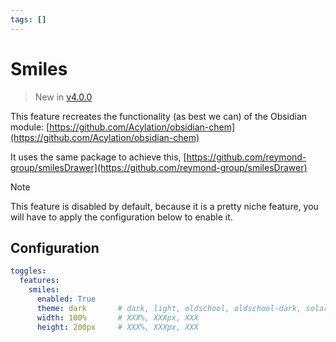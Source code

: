 ```yaml
---
tags: []
---
```

# Smiles

> New in [v4.0.0](../../Changelog/v4.0.0.md)

This feature recreates the functionality (as best we can) of the Obsidian module: [https://github.com/Acylation/obsidian-chem](https://github.com/Acylation/obsidian-chem)

It uses the same package to achieve this, [https://github.com/reymond-group/smilesDrawer](https://github.com/reymond-group/smilesDrawer)

>[!note]
>This feature is disabled by default, because it is a pretty niche feature, you will have to apply the configuration below to enable it.

## Configuration

``` yaml
toggles:
  features:
    smiles:
      enabled: True
      theme: dark       # dark, light, oldschool, oldschool-dark, solarized, solarized-dark, matrix, github, carbon, cyberpunk, gruvbox, gruvbox-dark
      width: 100%       # XXX%, XXXpx, XXX 
      height: 200px     # XXX%, XXXpx, XXX
```


